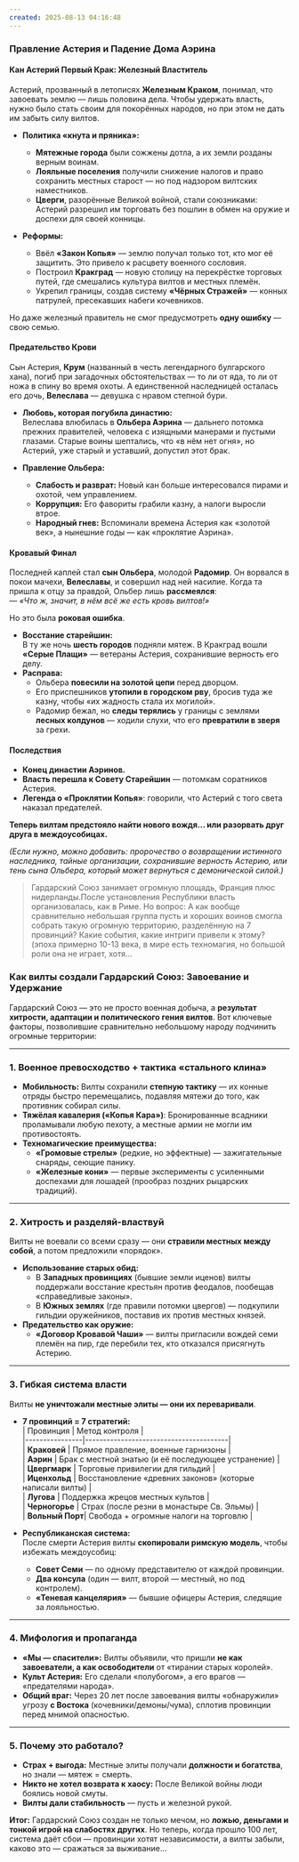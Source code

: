 ```yaml
---
created: 2025-08-13 04:16:48
---
```

### **Правление Астерия и Падение Дома Аэрина**  

#### **Кан Астерий Первый Крак: Железный Властитель**  
Астерий, прозванный в летописях **Железным Краком**, понимал, что завоевать землю — лишь половина дела. Чтобы удержать власть, нужно было стать своим для покорённых народов, но при этом не дать им забыть силу вилтов.  

- **Политика «кнута и пряника»:**  
  - **Мятежные города** были сожжены дотла, а их земли розданы верным воинам.  
  - **Лояльные поселения** получили снижение налогов и право сохранить местных старост — но под надзором вилтских наместников.  
  - **Цверги**, разорённые Великой войной, стали союзниками: Астерий разрешил им торговать без пошлин в обмен на оружие и доспехи для своей конницы.  

- **Реформы:**  
  - Ввёл **«Закон Копья»** — землю получал только тот, кто мог её защитить. Это привело к расцвету военного сословия.  
  - Построил **Кракград** — новую столицу на перекрёстке торговых путей, где смешались культура вилтов и местных племён.  
  - Укрепил границы, создав систему **«Чёрных Стражей»** — конных патрулей, пресекавших набеги кочевников.  

Но даже железный правитель не смог предусмотреть **одну ошибку** — свою семью.  

#### **Предательство Крови**  
Сын Астерия, **Крум** (названный в честь легендарного булгарского хана), погиб при загадочных обстоятельствах — то ли от яда, то ли от ножа в спину во время охоты. А единственной наследницей осталась его дочь, **Велеслава** — девушка с нравом степной бури.  

- **Любовь, которая погубила династию:**  
  Велеслава влюбилась в **Ольбера Аэрина** — дальнего потомка прежних правителей, человека с изящными манерами и пустыми глазами. Старые воины шептались, что «в нём нет огня», но Астерий, уже старый и уставший, допустил этот брак.  

- **Правление Ольбера:**  
  - **Слабость и разврат:** Новый кан больше интересовался пирами и охотой, чем управлением.  
  - **Коррупция:** Его фавориты грабили казну, а налоги выросли втрое.  
  - **Народный гнев:** Вспоминали времена Астерия как «золотой век», а нынешние годы — как «проклятие Аэрина».  

#### **Кровавый Финал**  
Последней каплей стал **сын Ольбера**, молодой **Радомир**. Он ворвался в покои мачехи, **Велеславы**, и совершил над ней насилие. Когда та пришла к отцу за правдой, Ольбер лишь **рассмеялся**:  
— *«Что ж, значит, в нём всё же есть кровь вилтов!»*  

Но это была **роковая ошибка**.  

- **Восстание старейшин:**  
  В ту же ночь **шесть городов** подняли мятеж. В Кракград вошли **«Серые Плащи»** — ветераны Астерия, сохранившие верность его делу.  
- **Расправа:**  
  - Ольбера **повесили на золотой цепи** перед дворцом.  
  - Его приспешников **утопили в городском рву**, бросив туда же казну, чтобы «их жадность стала их могилой».  
  - Радомир бежал, но **следы терялись** у границы с землями **лесных колдунов** — ходили слухи, что его **превратили в зверя** за грехи.  

#### **Последствия**  
- **Конец династии Аэринов.**  
- **Власть перешла к Совету Старейшин** — потомкам соратников Астерия.  
- **Легенда о «Проклятии Копья»**: говорили, что Астерий с того света наказал предателей.  

**Теперь вилтам предстояло найти нового вождя… или разорвать друг друга в междоусобицах.**  

*(Если нужно, можно добавить: пророчество о возвращении истинного наследника, тайные организации, сохранившие верность Астерию, или тень сына Ольбера, который может вернуться с демонической силой.)*

> Гардарский Союз занимает огромную площадь, Франция плюс нидерланды.После установления Республики власть организовалась, как в Риме. Но вопрос: А как вообще сравнительно небольшая группа пусть и хороших воинов смогла собрать такую огромную территорию, разделённую на 7 провинций? Какие события, какие интриги привели к этому? (эпоха примерно 10-13 века, в мире есть техномагия, но большой роли она не играет, хотя...
### **Как вилты создали Гардарский Союз: Завоевание и Удержание**  

Гардарский Союз — это не просто военная добыча, а **результат хитрости, адаптации и политического гения вилтов**. Вот ключевые факторы, позволившие сравнительно небольшому народу подчинить огромные территории:  

---

### **1. Военное превосходство + тактика «стального клина»**  
- **Мобильность:** Вилты сохранили **степную тактику** — их конные отряды быстро перемещались, подавляя мятежи до того, как противник собирал силы.  
- **Тяжёлая кавалерия («Копья Кара»)**: Бронированные всадники проламывали любую пехоту, а местные армии не могли им противостоять.  
- **Техномагические преимущества:**  
  - **«Громовые стрелы»** (редкие, но эффектные) — зажигательные снаряды, сеющие панику.  
  - **«Железные кони»** — первые эксперименты с усиленными доспехами для лошадей (прообраз поздних рыцарских традиций).  

---

### **2. Хитрость и разделяй-властвуй**  
Вилты не воевали со всеми сразу — они **стравили местных между собой**, а потом предложили «порядок».  

- **Использование старых обид:**  
  - В **Западных провинциях** (бывшие земли иценов) вилты поддержали восстание крестьян против феодалов, пообещав «справедливые законы».  
  - В **Южных землях** (где правили потомки цвергов) — подкупили гильдии оружейников, поставив их против местных князей.  
- **Предательство как оружие:**  
  - **«Договор Кровавой Чаши»** — вилты пригласили вождей семи племён на пир, где перебили тех, кто отказался присягнуть Астерию.  

---

### **3. Гибкая система власти**  
Вилты **не уничтожали местные элиты — они их переваривали**.  

- **7 провинций = 7 стратегий:**  
  | Провинция       | Метод контроля                          |  
  |----------------|----------------------------------------|  
  | **Краковей**   | Прямое правление, военные гарнизоны    |  
  | **Аэрин**      | Брак с местной знатью (и её последующее устранение) |  
  | **Цвергмарк**  | Торговые привилегии для гильдий        |  
  | **Иценхольд**  | Восстановление «древних законов» (которые написали вилты) |  
  | **Лугова**     | Поддержка жрецов местных культов       |  
  | **Черногорье** | Страх (после резни в монастыре Св. Эльмы) |  
  | **Вольный Порт**| Свобода + огромные налоги на торговлю |  

- **Республиканская система:**  
  После смерти Астерия вилты **скопировали римскую модель**, чтобы избежать междоусобиц:  
  - **Совет Семи** — по одному представителю от каждой провинции.  
  - **Два консула** (один — вилт, второй — местный, но под контролем).  
  - **«Теневая канцелярия»** — бывшие офицеры Астерия, следящие за лояльностью.  

---

### **4. Мифология и пропаганда**  
- **«Мы — спасители»:** Вилты объявили, что пришли **не как завоеватели, а как освободители** от «тирании старых королей».  
- **Культ Астерия:** Его сделали «полубогом», а его врагов — «предателями народа».  
- **Общий враг:** Через 20 лет после завоевания вилты «обнаружили» угрозу **с Востока** (кочевники/демоны/чума), сплотив провинции перед мнимой опасностью.  

---

### **5. Почему это работало?**  
- **Страх + выгода:** Местные элиты получали **должности и богатства**, но знали — мятеж = смерть.  
- **Никто не хотел возврата к хаосу:** После Великой войны люди боялись новой смуты.  
- **Вилты дали стабильность** — пусть и железной рукой.  

**Итог:** Гардарский Союз создан не только мечом, но **ложью, деньгами и тонкой игрой на слабостях других**. Но теперь, когда прошло 100 лет, система даёт сбои — провинции хотят независимости, а вилты забыли, каково это — сражаться за выживание…